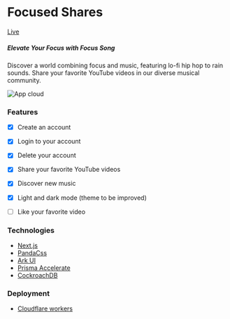 # Focused Shares

[Live](https://focusedshares.com)

##### Elevate Your Focus with Focus Song
Discover a world combining focus and music, featuring lo-fi hip hop to rain sounds. Share your favorite YouTube videos in our diverse musical community.

![App cloud](https://res.cloudinary.com/ddugf28mx/image/upload/f_auto,q_auto/v1/focusedshares/onpc4fkgcjv6neilvics)

### Features
- [x] Create an account
- [x] Login to your account
- [x] Delete your account
- [x] Share your favorite YouTube videos
- [x] Discover new music
- [x] Light and dark mode (theme to be improved)
- [ ] Like your favorite video


### Technologies
- [Next.js](https://nextjs.org/)
- [PandaCss](https://panda-css.com/)
- [Ark UI](https://ark-ui.com/)
- [Prisma Accelerate](https://www.prisma.io/data-platform/accelerate)
- [CockroachDB](https://www.cockroachlabs.com/)

### Deployment
- [Cloudflare workers](https://workers.cloudflare.com)